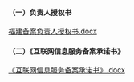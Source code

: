 #### （一）负责人授权书

[福建备案负责人授权书.docx](https://badownload.s3.cn-north-1.jdcloud-oss.com/buchongziliao/fujian/fujianshouquanshu.doc)

#### （二）《互联网信息服务备案承诺书》

[《互联网信息服务备案承诺书》.docx](https://badownload.s3.cn-north-1.jdcloud-oss.com/buchongziliao/fujian/fujianfuwuchenghuoshu.docx)
